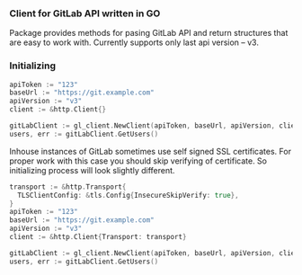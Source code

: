 ### Client for GitLab API written in GO

Package provides methods for pasing GitLab API and return structures that are easy to work with.
Currently supports only last api version – v3.

### Initializing

```go
apiToken := "123"
baseUrl := "https://git.example.com"
apiVersion := "v3"
client := &http.Client{}

gitLabClient := gl_client.NewClient(apiToken, baseUrl, apiVersion, client)
users, err := gitLabClient.GetUsers()
```

Inhouse instances of GitLab sometimes use self signed SSL certificates. For proper work with this case you should skip verifying of certificate.
So initializing process will look slightly different.

```go
transport := &http.Transport{
  TLSClientConfig: &tls.Config{InsecureSkipVerify: true},
}
apiToken := "123"
baseUrl := "https://git.example.com"
apiVersion := "v3"
client := &http.Client{Transport: transport}

gitLabClient := gl_client.NewClient(apiToken, baseUrl, apiVersion, client)
users, err := gitLabClient.GetUsers()
```
